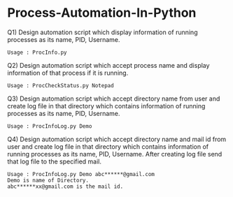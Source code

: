 # Process-Automation-In-Python

Q1) Design automation script which display information of running processes as its name, PID,
    Username.
    
    Usage : ProcInfo.py

Q2) Design automation script which accept process name and display information of that process if
    it is running.
    
    Usage : ProcCheckStatus.py Notepad
 
Q3) Design automation script which accept directory name from user and create log file in that
    directory which contains information of running processes as its name, PID, Username.
    
    Usage : ProcInfoLog.py Demo
    
Q4) Design automation script which accept directory name and mail id from user and create log
    file in that directory which contains information of running processes as its name, PID,
    Username. After creating log file send that log file to the specified mail.
    
    Usage : ProcInfoLog.py Demo abc******@gmail.com
    Demo is name of Directory.
    abc******xx@gmail.com is the mail id.
